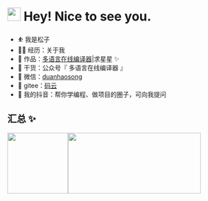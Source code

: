 ## <h1><img src="https://emojis.slackmojis.com/emojis/images/1531849430/4246/blob-sunglasses.gif?1531849430" width="30"/> Hey! Nice to see you.</h1>

- ⛹ 我是松子
- 👨‍💻 经历：<a  target="_blank">关于我</a>
- 🏡 作品：<a href="https://codecompiler.top/" target="_blank">多语言在线编译器</a>|<a  target="_blank">求星星 ✨</a>
- 🌱 干货：<a target="_blank">公众号『 多语言在线编译器 』</a>
- 💬 微信：<a href="https://tiebapic.baidu.com/forum/w%3D580%3B/sign=19a08839e6cc7cd9fa2d34d1093a203f/5fdf8db1cb134954bc2c7bb0134e9258d1094a30.jpg?tbpicau=2022-04-05-05_cf8b232fa0812119b2578f9b269331d6" target="_blank">duanhaosong</a>
- 🤔 gitee：<a href="https://gitee.com/pine-nut/" target="_blank">码云</a>
- 👭 我的抖音：<a target="_blank" >帮你学编程、做项目的圈子，可向我提问</a>

## 汇总 ✨

<img align="" height="137px" src="https://github-readme-stats.vercel.app/api?username=3534358548&langs_count=8&hide_title=true&hide_border=true&show_icons=true&include_all_commits=true&line_height=21&bg_color=0,EC6C6C,FFD479,FFFC79,73FA79&theme=graywhite&locale=cn" /><img align="" height="137px" width="300px" src="https://github-readme-stats.vercel.app/api/top-langs/?username=liyupi&hide_title=true&hide_border=true&layout=compact&bg_color=0,73FA79,73FDFF,D783FF&theme=graywhite&locale=cn&langs_count=8" />

